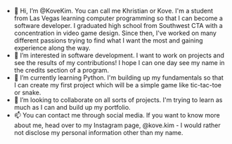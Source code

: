 - 👋 Hi, I’m @KoveKim. You can call me Khristian or Kove. I'm a student from Las Vegas learning computer programming so that I can become a software developer. I graduated high school from Southwest CTA with a concentration in video game design. Since then, I've worked on many different passions trying to find what I want the most and gaining experience along the way.
- 👀 I’m interested in software development. I want to work on projects and see the results of my contributions! I hope I can one day see my name in the credits section of a program.
- 🌱 I’m currently learning Python. I'm building up my fundamentals so that I can create my first project which will be a simple game like tic-tac-toe or snake.
- 💞️ I’m looking to collaborate on all sorts of projects. I'm trying to learn as much as I can and build up my portfolio.
- 📫 You can contact me through social media. If you want to know more about me, head over to my Instagram page, @kove.kim - I would rather not disclose my personal information other than my name.

<!---
KoveKim/KoveKim is a ✨ special ✨ repository because its `README.md` (this file) appears on your GitHub profile.
You can click the Preview link to take a look at your changes.
--->
